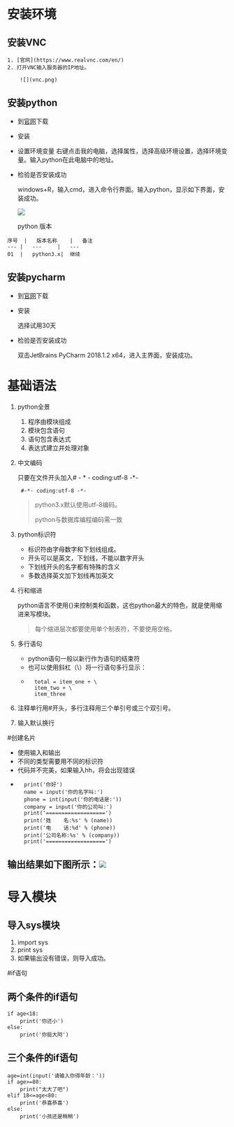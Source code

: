 # 安装环境
## 安装VNC

    1. [官网](https://www.realvnc.com/en/)
    2. 打开VNC输入服务器的IP地址。

        ![](vnc.png)

## 安装python

   * 到[官网](https://www.python.org/)下载
   * 安装
   * 设置环境变量
        右键点击我的电脑，选择属性，选择高级环境设置，选择环境变量。输入python在此电脑中的地址。
   * 检验是否安装成功

       windows+R，输入cmd，进入命令行界面。输入python，显示如下界面，安装成功。

       ![](python.png)




      python 版本

	序号	|	版本名称	|	备注
	---	|	---		|	---
    01	|	python3.x|	继续

## 安装pycharm

   * 到[官网](http://www.jetbrains.com/pycharm/)下载
   * 安装

       选择试用30天
   * 检验是否安装成功

       双击JetBrains PyCharm 2018.1.2 x64，进入主界面，安装成功。

# 基础语法
1. python全景

    1. 程序由模块组成
    2. 模块包含语句
    3. 语句包含表达式
    4. 表达式建立并处理对象
2. 中文编码

    只要在文件开头加入# -    *   - coding:utf-8 -*-

	
      	#-*- coding:utf-8 -*-
	> python3.x默认使用utf-8编码。
	> 
	> python与数据库编程编码需一致
3. python标识符

	* 标识符由字母数字和下划线组成。
	* 开头可以是英文，下划线，不能以数字开头
	* 下划线开头的名字都有特殊的含义
	* 多数选择英文加下划线再加英文
	
4. 行和缩进

	python语言不使用{}来控制类和函数，这也python最大的特色，就是使用缩进来写模块。
	> 每个缩进层次都要使用单个制表符，不要使用空格。

5. 多行语句
	* python语句一般以新行作为语句的结束符
	* 也可以使用斜杠（\）将一行语句多行显示：
	* 
			total = item_one + \
    		item_two + \
    		item_three

6. 注释单行用#开头，多行注释用三个单引号或三个双引号。
	
7. 输入默认换行
	
#创建名片

* 使用输入和输出
* 不同的类型需要用不同的标识符
* 代码并不完美，如果输入hh，将会出现错误
* 
		print('你好')
		name = input('你的名字叫:')
		phone = int(input('你的电话是:'))
		company = input('你的公司叫:')
		print('===================')
		print('姓    名:%s' % (name))
		print('电    话:%d' % (phone))
		print('公司名称:%s' % (company))
		print('===================')
## 输出结果如下图所示：![](https://i.imgur.com/XeR2Fe0.png)


# 导入模块
## 导入sys模块
1. import sys
2. print sys
3. 如果输出没有错误，则导入成功。

#if语句
## 两个条件的if语句
	if age<18:
		print('你还小')
    else:
		print('你挺大阿')
## 三个条件的if语句
	age=int(input('请输入你得年龄：'))
	if age>=80:
    	print("太大了吧")
	elif 18<=age<80:
    	print('恭喜恭喜')
	else:
    	print('小孩还是稍稍')


   





